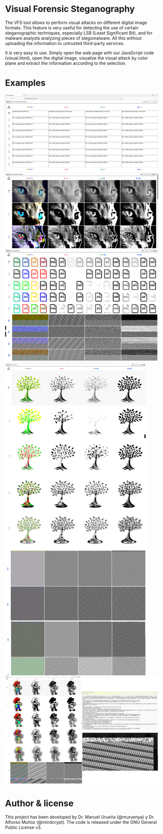 # Visual Forensic Steganography

The VFS tool allows to perform visual attacks on different digital image formats. This feature is very useful for detecting the use of certain steganographic techniques, especially LSB (Least Significant Bit), and for malware analysts analyzing pieces of stegomalware. All this without uploading the information to untrusted third-party services.

It is very easy to use. Simply open the web page with our JavaScript code (visual.html), open the digital image, visualize the visual attack by color plane and extract the information according to the selection.

# Examples


![Screenshot](samples/vfs.png)
![Screenshot](samples/vfsCatWithoutMalware.png)
![Screenshot](samples/muddywater.png)
![Screenshot](samples/powload.png)
![Screenshot](samples/ursnif.png)

# Author & license

This project has been developed by Dr. Manuel Urueña (@muruenya) y Dr. Alfonso Muñoz (@mindcrypt). The code is released under the GNU General Public License v3.


